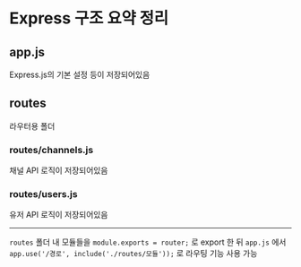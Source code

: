 # Express 구조 요약 정리

## app.js

Express.js의 기본 설정 등이 저장되어있음

## routes

라우터용 폴더

### routes/channels.js

채널 API 로직이 저장되어있음

### routes/users.js

유저 API 로직이 저장되어있음

---

`routes` 폴더 내 모듈들을 `module.exports = router;` 로 export 한 뒤 `app.js` 에서 `app.use('/경로', include('./routes/모듈'));` 로 라우팅 기능 사용 가능
